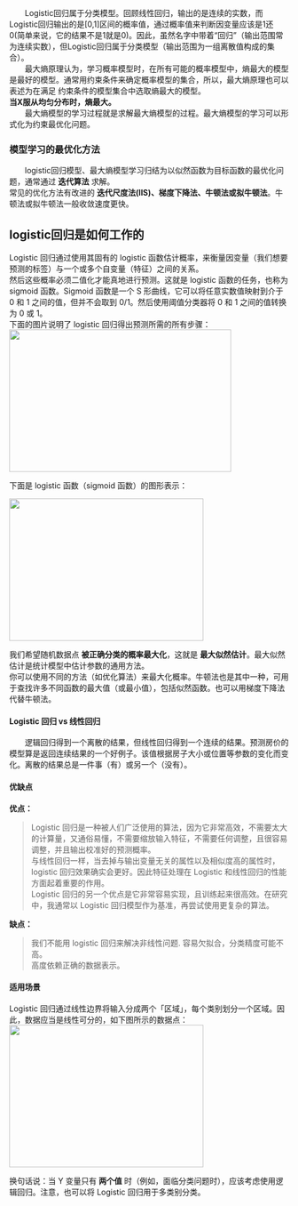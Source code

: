 &emsp;&emsp;Logistic回归属于分类模型。回顾线性回归，输出的是连续的实数，而Logistic回归输出的是[0,1]区间的概率值，通过概率值来判断因变量应该是1还0(简单来说，它的结果不是1就是0)。因此，虽然名字中带着“回归”（输出范围常为连续实数），但Logistic回归属于分类模型（输出范围为一组离散值构成的集合）。  
&emsp;&emsp;最大熵原理认为，学习概率模型时，在所有可能的概率模型中，熵最大的模型是最好的模型。通常用约束条件来确定概率模型的集合，所以，最大熵原理也可以表述为在满足
约束条件的模型集合中选取熵最大的模型。  
 **当X服从均匀分布时，熵最大。**  
 &emsp;&emsp;最大熵模型的学习过程就是求解最大熵模型的过程。最大熵模型的学习可以形式化为约束最优化问题。  
 
 ### 模型学习的最优化方法
 
 &emsp;&emsp;logistic回归模型、最大熵模型学习归结为以似然函数为目标函数的最优化问题，通常通过 **迭代算法** 求解。  
 常见的优化方法有改进的 **迭代尺度法(IIS)、梯度下降法、牛顿法或拟牛顿法**。牛顿法或拟牛顿法一般收敛速度更快。

## logistic回归是如何工作的

Logistic 回归通过使用其固有的 logistic 函数估计概率，来衡量因变量（我们想要预测的标签）与一个或多个自变量（特征）之间的关系。   
然后这些概率必须二值化才能真地进行预测。这就是 logistic 函数的任务，也称为 sigmoid 函数。Sigmoid 函数是一个 S 形曲线，它可以将任意实数值映射到介于 0 和 1 之间的值，但并不会取到 0/1。然后使用阈值分类器将 0 和 1 之间的值转换为 0 或 1。   
下面的图片说明了 logistic 回归得出预测所需的所有步骤：  
<img  src="https://mmbiz.qpic.cn/mmbiz_png/KmXPKA19gWicMpaiaku5HZVfmoEL2hmBBficJdw7lyMLr99aG0fzOg6O28Z1NTeBdZAg8twVbgHrcTQ8qZtjLqfaQ/640?wx_fmt=png&amp;tp=webp&amp;wxfrom=5&amp;wx_lazy=1" width=400 height=256  >  

下面是 logistic 函数（sigmoid 函数）的图形表示：

<img src="https://mmbiz.qpic.cn/mmbiz_png/KmXPKA19gWicMpaiaku5HZVfmoEL2hmBBfPN0diby5s1yowicAhenEBUj5gibvvtSq7Y1EfjKm7Iw01Ir7WBu6piaurQ/640?wx_fmt=png&amp;tp=webp&amp;wxfrom=5&amp;wx_lazy=1" width=350 height=256>

我们希望随机数据点 **被正确分类的概率最大化**，这就是 **最大似然估计**。最大似然估计是统计模型中估计参数的通用方法。  
你可以使用不同的方法（如优化算法）来最大化概率。牛顿法也是其中一种，可用于查找许多不同函数的最大值（或最小值），包括似然函数。也可以用梯度下降法代替牛顿法。  

#### Logistic 回归 vs 线性回归 

&emsp;&emsp;逻辑回归得到一个离散的结果，但线性回归得到一个连续的结果。预测房价的模型算是返回连续结果的一个好例子。该值根据房子大小或位置等参数的变化而变化。离散的结果总是一件事（有）或另一个（没有）。  

#### 优缺点

**优点：**  
> Logistic 回归是一种被人们广泛使用的算法，因为它非常高效，不需要太大的计算量，又通俗易懂，不需要缩放输入特征，不需要任何调整，且很容易调整，并且输出校准好的预测概率。   
> 与线性回归一样，当去掉与输出变量无关的属性以及相似度高的属性时，logistic 回归效果确实会更好。因此特征处理在 Logistic 和线性回归的性能方面起着重要的作用。  
> Logistic 回归的另一个优点是它非常容易实现，且训练起来很高效。在研究中，我通常以 Logistic 回归模型作为基准，再尝试使用更复杂的算法。  

 **缺点：**  
 > 我们不能用 logistic 回归来解决非线性问题. 
 >  容易欠拟合，分类精度可能不高。  
 > 高度依赖正确的数据表示。  
 
 #### 适用场景  
 
 Logistic 回归通过线性边界将输入分成两个「区域」，每个类别划分一个区域。因此，数据应当是线性可分的，如下图所示的数据点：  
 <img src="https://mmbiz.qpic.cn/mmbiz_png/KmXPKA19gWicMpaiaku5HZVfmoEL2hmBBfSkTCOWcjBoUtZe0h2GicnDXNpur8F7l0EMuYDibiaEDXU6s4AF2Sljsxw/640?wx_fmt=png&amp;tp=webp&amp;wxfrom=5&amp;wx_lazy=1" width=350 height=256>  
 
 换句话说：当 Y 变量只有 **两个值** 时（例如，面临分类问题时），应该考虑使用逻辑回归。注意，也可以将 Logistic 回归用于多类别分类。
 
 
 
 
